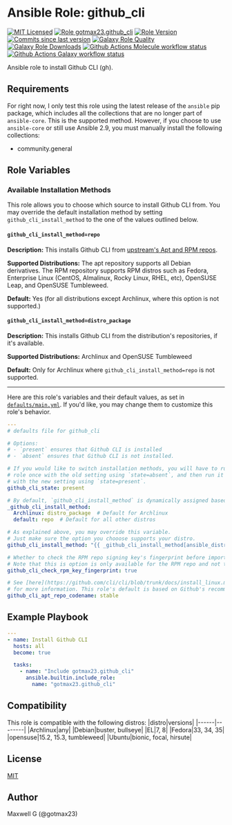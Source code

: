 # Ansible Role: github_cli
[![MIT Licensed][badge-license]][link-license]
[![Role gotmax23.github_cli][badge-role]][link-galaxy]
[![Role Version][badge-version]][link-version]
[![Commits since last version][badge-commits-since]][link-commits-since]
[![Galaxy Role Quality][badge-quality]][link-galaxy]
[![Galaxy Role Downloads][badge-downloads]][link-galaxy]
[![Github Actions Molecule workflow status][badge-molecule-workflow]][link-molecule-workflow]
[![Github Actions Galaxy workflow status][badge-galaxy-workflow]][link-galaxy-workflow]

Ansible role to install Github CLI (gh).

## Requirements
For right now, I only test this role using the latest release of the `ansible` pip package, which includes all the collections that are no longer part of `ansible-core`. This is the supported method. However, if you choose to use `ansible-core` or still use Ansible 2.9, you must manually install the following collections:
- community.general

## Role Variables

### Available Installation Methods

This role allows you to choose which source to install Github CLI from. You may override the default installation method by setting `github_cli_install_method` to the one of the values outlined below.

#### `github_cli_install_method=repo`

**Description:** This installs Github CLI from [upstream's Apt and RPM repos](https://github.com/cli/cli/blob/trunk/docs/install_linux.md#official-sources).

**Supported Distributions:** The apt repository supports all Debian derivatives. The RPM repository supports RPM distros such as Fedora, Enterprise Linux (CentOS, Almalinux, Rocky Linux, RHEL, etc), OpenSUSE Leap, and OpenSUSE Tumbleweed.

**Default:** Yes (for all distributions except Archlinux, where this option is not supported.)

#### `github_cli_install_method=distro_package`

**Description:** This installs Github CLI from the distribution's repositories, if it's available.

**Supported Distributions:** Archlinux and OpenSUSE Tumbleweed

**Default:** Only for Archlinux where `github_cli_install_method=repo` is not supported.

----

Here are this role's variables and their default values, as set in [`defaults/main.yml`][link-defaults]. If you'd like, you may change them to customize this role's behavior.

``` yaml
---
# defaults file for github_cli

# Options:
# - `present` ensures that Github CLI is installed
# - `absent` ensures that Github CLI is not installed.

# If you would like to switch installation methods, you will have to run this
# role once with the old setting using `state=absent`, and then run it again
# with the new setting using `state=present`.
github_cli_state: present

# By default, `github_cli_install_method` is dynamically assigned based on your distribution.
_github_cli_install_method:
  Archlinux: distro_package  # Default for Archlinux
  default: repo  # Default for all other distros

# As explained above, you may override this variable.
# Just make sure the option you chooose supports your distro.
github_cli_install_method: "{{ _github_cli_install_method[ansible_distribution] | default(_github_cli_install_method['default']) }}"

# Whether to check the RPM repo signing key's fingerprint before importing it.
# Note that this is option is only available for the RPM repo and not the apt one.
github_cli_check_rpm_key_fingerprint: true

# See [here](https://github.com/cli/cli/blob/trunk/docs/install_linux.md#debian-ubuntu-linux-apt)
# for more information. This role's default is based on Github's recommendation.
github_cli_apt_repo_codename: stable

```

## Example Playbook
``` yaml
---
- name: Install Github CLI
  hosts: all
  become: true

  tasks:
    - name: "Include gotmax23.github_cli"
      ansible.builtin.include_role:
        name: "gotmax23.github_cli"

```

## Compatibility
This role is compatible with the following distros:
|distro|versions|
|------|--------|
|Archlinux|any|
|Debian|buster, bullseye|
|EL|7, 8|
|Fedora|33, 34, 35|
|opensuse|15.2, 15.3, tumbleweed|
|Ubuntu|bionic, focal, hirsute|

## License
[MIT][link-license]

## Author
Maxwell G (@gotmax23)

[badge-license]: https://img.shields.io/github/license/gotmax23/ansible-role-github_cli.svg
[link-license]: https://github.com/gotmax23/ansible-role-github_cli/blob/main/LICENSE
[badge-role]: https://img.shields.io/ansible/role/55882.svg
[link-galaxy]: https://galaxy.ansible.com/gotmax23/github_cli
[badge-version]: https://img.shields.io/github/release/gotmax23/ansible-role-github_cli.svg
[link-version]: https://github.com/gotmax23/ansible-role-github_cli/releases
[badge-commits-since]: https://img.shields.io/github/commits-since/gotmax23/ansible-role-github_cli/latest.svg
[link-commits-since]: https://github.com/gotmax23/ansible-role-github_cli/commits/main
[badge-quality]: https://img.shields.io/ansible/quality/55882.svg
[badge-downloads]: https://img.shields.io/ansible/role/d/55882.svg
[badge-molecule-workflow]: https://github.com/gotmax23/ansible-role-github_cli/actions/workflows/molecule.yml/badge.svg?branch=main
[link-molecule-workflow]: https://github.com/gotmax23/ansible-role-github_cli/actions/workflows/molecule.yml
[badge-galaxy-workflow]: https://github.com/gotmax23/ansible-role-github_cli/actions/workflows/galaxy.yml/badge.svg
[link-galaxy-workflow]: https://github.com/gotmax23/ansible-role-github_cli/actions/workflows/galaxy.yml
[link-defaults]: https://github.com/gotmax23/ansible-role-github_cli/blob/main/defaults.yml
